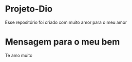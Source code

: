 # Projeto-Dio
Esse repositório foi criado com muito amor para o meu amor

# Mensagem para o meu bem
Te amo muito
